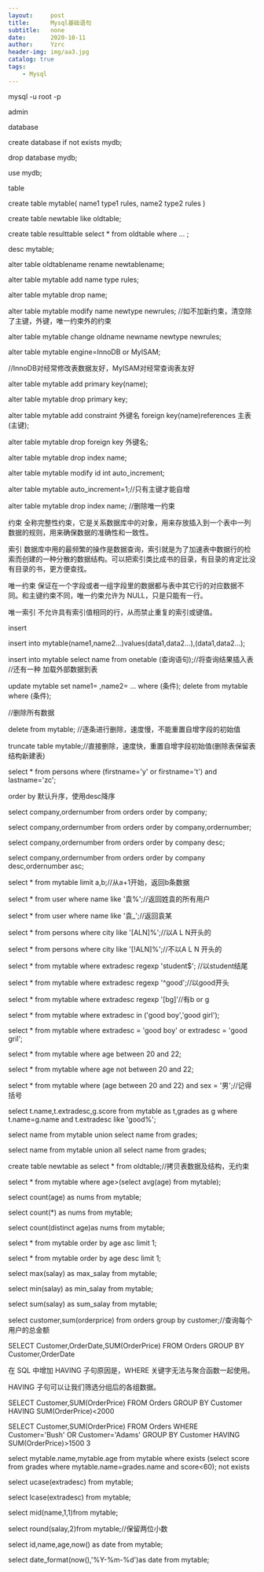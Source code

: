 ```yaml
---
layout:     post
title:      Mysql基础语句
subtitle:   none
date:       2020-10-11
author:     Yzrc
header-img: img/aa3.jpg
catalog: true
tags:
    - Mysql
---
```


mysql -u root -p

admin


database

create database if not exists mydb;

drop database mydb;

use mydb;

table

create table mytable(
	name1 type1 rules,
	name2 type2 rules
)

create table newtable like oldtable;

create table resulttable select * from oldtable where ... ;

desc mytable;

alter table oldtablename rename newtablename;

alter table mytable add name type rules;

alter table mytable drop name;

alter table mytable modify name newtype newrules; //如不加新约束，清空除了主键，外键，唯一约束外的约束

alter table mytable change oldname newname newtype newrules;

alter table mytable engine=InnoDB or MyISAM;

//InnoDB对经常修改表数据友好，MyISAM对经常查询表友好

alter table mytable add primary key(name);

alter table mytable drop primary key;

alter table mytable add constraint 外键名 foreign key(name)references 主表(主键);

alter table mytable drop foreign key 外键名;

alter table mytable drop index name;

alter table mytable modify id int auto_increment;

alter table mytable auto_increment=1;//只有主键才能自增

alter table mytable drop index name; //删除唯一约束


约束 全称完整性约束，它是关系数据库中的对象，用来存放插入到一个表中一列数据的规则，用来确保数据的准确性和一致性。

索引 数据库中用的最频繁的操作是数据查询，索引就是为了加速表中数据行的检索而创建的一种分散的数据结构。可以把索引类比成书的目录，有目录的肯定比没有目录的书，更方便查找。

唯一约束 保证在一个字段或者一组字段里的数据都与表中其它行的对应数据不同。和主键约束不同，唯一约束允许为 NULL，只是只能有一行。

唯一索引 不允许具有索引值相同的行，从而禁止重复的索引或键值。

insert

insert into mytable(name1,name2...)values(data1,data2...),(data1,data2...);

insert into mytable select name from onetable (查询语句);//将查询结果插入表
//还有一种 加载外部数据到表

update mytable set name1=  ,name2=  ... where (条件);
delete from mytable where (条件);

//删除所有数据

delete from mytable; //逐条进行删除，速度慢，不能重置自增字段的初始值

truncate table mytable;//直接删除，速度快，重置自增字段初始值(删除表保留表结构新建表)

select * from persons where (firstname='y' or firstname='t') and lastname='zc';

order by 默认升序，使用desc降序

select company,ordernumber from orders order by company;

select company,ordernumber from orders order by company,ordernumber;

select company,ordernumber from orders order by company desc;

select company,ordernumber from orders order by company desc,ordernumber asc;

select * from mytable limit a,b;//从a+1开始，返回b条数据

select * from user where name like '袁%';//返回姓袁的所有用户

select * from user where name like '袁_';//返回袁某

select * from persons where city like '[ALN]%';//以A L N开头的

select * from persons where city like '[!ALN]%';//不以A L N 开头的


select * from mytable where extradesc regexp 'student$'; //以student结尾

select * from mytable where extradesc regexp '^good';//以good开头

select * from mytable where extradesc regexp '[bg]'//有b or g

select * from mytable where extradesc in ('good boy','good girl');

select * from mytable where extradesc = 'good boy' or extradesc = 'good gril';

select * from mytable where age between 20 and 22;

select * from mytable where age not between 20 and 22;

select * from mytable where (age between 20 and 22) and sex = '男';//记得括号

select t.name,t.extradesc,g.score from mytable as t,grades as g where t.name=g.name and t.extradesc like 'good%';

select name from mytable union select name from grades;

select name from mytable union all select name from grades;

create table newtable as select * from oldtable;//拷贝表数据及结构，无约束


select * from mytable where age>(select avg(age) from mytable);

select count(age) as nums from mytable;

select count(*) as nums from mytable;

select count(distinct age)as nums from mytable;

select * from mytable order by age asc limit 1;

select * from mytable order by age desc limit 1;

select max(salay) as max_salay from mytable;

select min(salay) as min_salay from mytable;

select sum(salay) as sum_salay from mytable;

select customer,sum(orderprice) from orders group by customer;//查询每个用户的总金额

SELECT Customer,OrderDate,SUM(OrderPrice) FROM Orders
GROUP BY Customer,OrderDate

在 SQL 中增加 HAVING 子句原因是，WHERE 关键字无法与聚合函数一起使用。

HAVING 子句可以让我们筛选分组后的各组数据。

SELECT Customer,SUM(OrderPrice) FROM Orders
GROUP BY Customer
HAVING SUM(OrderPrice)<2000

SELECT Customer,SUM(OrderPrice) FROM Orders
WHERE Customer='Bush' OR Customer='Adams'
GROUP BY Customer
HAVING SUM(OrderPrice)>1500 3

select mytable.name,mytable.age from mytable where exists (select score from grades where mytable.name=grades.name and score<60);
not exists

select ucase(extradesc) from mytable;

select lcase(extradesc) from mytable;

select mid(name,1,1)from mytable;

select round(salay,2)from mytable;//保留两位小数

select id,name,age,now() as date from mytable;

select date_format(now(),'%Y-%m-%d')as date from mytable;
